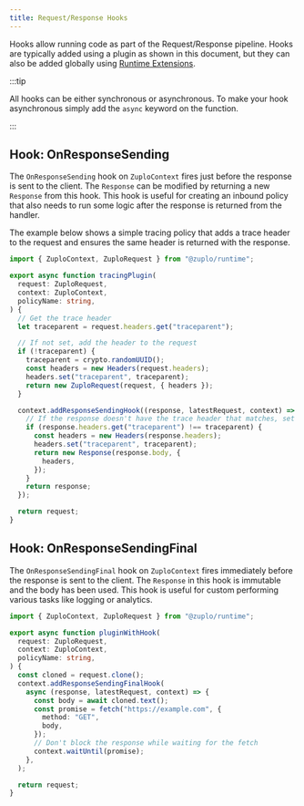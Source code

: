 ```yaml
---
title: Request/Response Hooks
---
```


Hooks allow running code as part of the Request/Response pipeline. Hooks are
typically added using a plugin as shown in this document, but they can also be
added globally using [Runtime Extensions](./runtime-extensions.md).

:::tip

All hooks can be either synchronous or asynchronous. To make your hook
asynchronous simply add the `async` keyword on the function.

:::

## Hook: OnResponseSending

The `OnResponseSending` hook on `ZuploContext` fires just before the response is
sent to the client. The `Response` can be modified by returning a new `Response`
from this hook. This hook is useful for creating an inbound policy that also
needs to run some logic after the response is returned from the handler.

The example below shows a simple tracing policy that adds a trace header to the
request and ensures the same header is returned with the response.

```ts
import { ZuploContext, ZuploRequest } from "@zuplo/runtime";

export async function tracingPlugin(
  request: ZuploRequest,
  context: ZuploContext,
  policyName: string,
) {
  // Get the trace header
  let traceparent = request.headers.get("traceparent");

  // If not set, add the header to the request
  if (!traceparent) {
    traceparent = crypto.randomUUID();
    const headers = new Headers(request.headers);
    headers.set("traceparent", traceparent);
    return new ZuploRequest(request, { headers });
  }

  context.addResponseSendingHook((response, latestRequest, context) => {
    // If the response doesn't have the trace header that matches, set it
    if (response.headers.get("traceparent") !== traceparent) {
      const headers = new Headers(response.headers);
      headers.set("traceparent", traceparent);
      return new Response(response.body, {
        headers,
      });
    }
    return response;
  });

  return request;
}
```

## Hook: OnResponseSendingFinal

The `OnResponseSendingFinal` hook on `ZuploContext` fires immediately before the
response is sent to the client. The `Response` in this hook is immutable and the
body has been used. This hook is useful for custom performing various tasks like
logging or analytics.

```ts
import { ZuploContext, ZuploRequest } from "@zuplo/runtime";

export async function pluginWithHook(
  request: ZuploRequest,
  context: ZuploContext,
  policyName: string,
) {
  const cloned = request.clone();
  context.addResponseSendingFinalHook(
    async (response, latestRequest, context) => {
      const body = await cloned.text();
      const promise = fetch("https://example.com", {
        method: "GET",
        body,
      });
      // Don't block the response while waiting for the fetch
      context.waitUntil(promise);
    },
  );

  return request;
}
```
